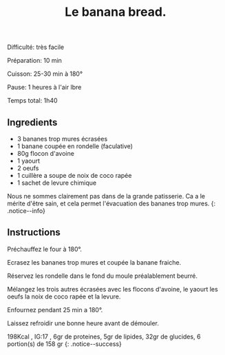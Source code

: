 ﻿---
title: "Le banana bread."
excerpt: "ou, la recette de gateau de flocon d'avoine à la banane."
category: Patisserie
classes: wide
comments: true
tags: 
  - Patisserie
  - Banane
  - Avoine
  - Cake
  - Recette
---

<i class="fas fa-signal"> </i> Difficulté: très facile

<i class="fas fa-balance-scale-left"> </i> Préparation: 10 min

<i class="fas fa-burn"> </i> Cuisson: 25-30 min à 180°

<i class="fas fa-pause"> </i> Pause: 1 heures à l'air lbre

<i class="fas fa-stopwatch"> </i> Temps total: 1h40

## Ingredients

* 3 bananes trop mures écrasées
* 1 banane coupée en rondelle (faculative)
* 80g flocon d'avoine
* 1 yaourt
* 2 oeufs
* 1 cuillère a soupe de noix de coco rapée
* 1 sachet de levure chimique

Nous ne sommes clairement pas dans de la grande patisserie.
Ca a le mérite d'être sain, et cela permet l'évacuation des bananes trop mures.
{: .notice--info}

## Instructions

Préchauffez le four à 180°.

Ecrasez les bananes trop mures et coupée la banane fraiche.

Réservez les rondelle dans le fond du moule préalablement beurré.

Mélangez les trois autres écrasées avec les flocons d'avoine, le yaourt les oeufs la noix de coco rapée et la levure.

Enfournez pendant 25 min a 180°.

Laissez refroidir une bonne heure avant de démouler.


198Kcal , IG:17 , 6gr de proteines, 5gr de lipides, 32gr de glucides, 6 portion(s) de  158 gr
{: .notice--success}